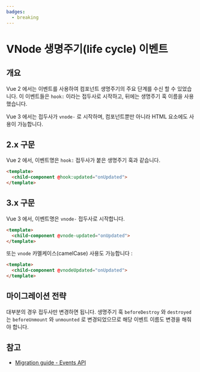 ```yaml
---
badges:
  - breaking
---
```


# VNode 생명주기(life cycle) 이벤트 <MigrationBadges :badges="$frontmatter.badges" />

## 개요

Vue 2 에서는 이벤트를 사용하여 컴포넌트 생명주기의 주요 단계를 수신 할 수 있었습니다. 이 이벤트들은 `hook:` 이라는 접두사로 시작하고, 뒤에는 생명주기 훅 이름을 사용했습니다.

Vue 3 에서는 접두사가 `vnode-` 로 시작하며, 컴포넌트뿐만 아니라 HTML 요소에도 사용이 가능합니다.

## 2.x 구문

Vue 2 에서, 이벤트명은 `hook:` 접두사가 붙은 생명주기 훅과 같습니다.

```html
<template>
  <child-component @hook:updated="onUpdated">
</template>
```

## 3.x 구문

Vue 3 에서, 이벤트명은 `vnode-` 접두사로 시작합니다.

```html
<template>
  <child-component @vnode-updated="onUpdated">
</template>
```

또는 `vnode` 카멜케이스(camelCase) 사용도 가능합니다 :

```html
<template>
  <child-component @vnodeUpdated="onUpdated">
</template>
```

## 마이그레이션 전략

대부분의 경우 접두사만 변경하면 됩니다. 생명주기 훅 `beforeDestroy` 와 `destroyed` 는 `beforeUnmount` 와 `unmounted` 로 변경되었으므로 해당 이벤트 이름도 변경을 해줘야 합니다.

## 참고

- [Migration guide - Events API](/guide/migration/events-api.html)
